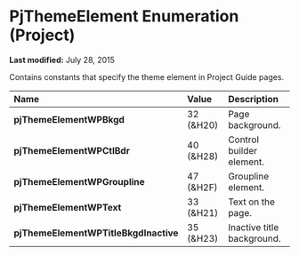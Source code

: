 
# PjThemeElement Enumeration (Project)

 **Last modified:** July 28, 2015

Contains constants that specify the theme element in Project Guide pages.


|**Name**|**Value**|**Description**|
|:-----|:-----|:-----|
| **pjThemeElementWPBkgd**|32 (&amp;H20)|Page background.|
| **pjThemeElementWPCtlBdr**|40 (&amp;H28)|Control builder element.|
| **pjThemeElementWPGroupline**|47 (&amp;H2F)|Groupline element.|
| **pjThemeElementWPText**|33 (&amp;H21)|Text on the page.|
| **pjThemeElementWPTitleBkgdInactive**|35 (&amp;H23)|Inactive title background.|
